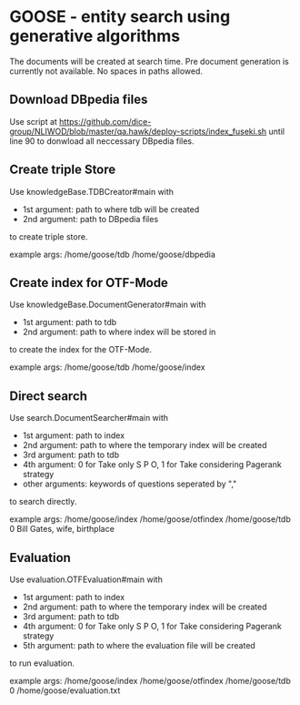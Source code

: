 # GOOSE - entity search using generative algorithms
The documents will be created at search time. Pre document generation is currently not available.
No spaces in paths allowed.

## Download DBpedia files
Use script at https://github.com/dice-group/NLIWOD/blob/master/qa.hawk/deploy-scripts/index_fuseki.sh until line 90 to donwload all neccessary DBpedia files.

## Create triple Store
Use knowledgeBase.TDBCreator#main with 
- 1st argument: path to where tdb will be created 
- 2nd argument: path to DBpedia files 

to create triple store.

example args: /home/goose/tdb /home/goose/dbpedia

## Create index for OTF-Mode
Use knowledgeBase.DocumentGenerator#main with
- 1st argument: path to tdb
- 2nd argument: path to where index will be stored in

to create the index for the OTF-Mode.

example args: /home/goose/tdb /home/goose/index

## Direct search
Use search.DocumentSearcher#main with
- 1st argument: path to index
- 2nd argument: path to where the temporary index will be created
- 3rd argument: path to tdb
- 4th argument: 0 for Take only S P O, 1 for Take considering Pagerank strategy
- other arguments: keywords of questions seperated by ","

to search directly.

example args: /home/goose/index /home/goose/otfindex /home/goose/tdb 0 Bill Gates, wife, birthplace

## Evaluation
Use evaluation.OTFEvaluation#main with
- 1st argument: path to index
- 2nd argument: path to where the temporary index will be created
- 3rd argument: path to tdb
- 4th argument: 0 for Take only S P O, 1 for Take considering Pagerank strategy
- 5th argument: path to where the evaluation file will be created

to run evaluation.

example args: /home/goose/index /home/goose/otfindex /home/goose/tdb 0 /home/goose/evaluation.txt
